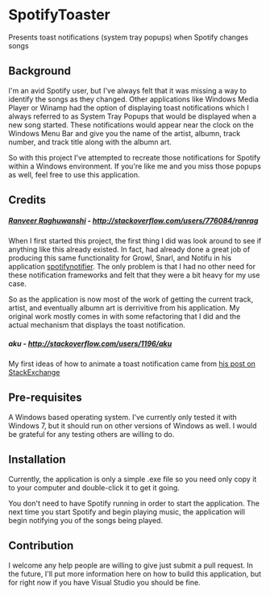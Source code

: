 SpotifyToaster
==============

Presents toast notifications (system tray popups) when Spotify changes songs

## Background
I'm an avid Spotify user, but I've always felt that it was missing a way to identify the songs as they changed. Other applications like Windows Media Player or Winamp had the option of displaying toast notifications which I always referred to as System Tray Popups that would be displayed when a new song started. These notifications would appear near the clock on the Windows Menu Bar and give you the name of the artist, albumn, track number, and track title along with the albumn art.

So with this project I've attempted to recreate those notifications for Spotify within a Windows environment. If you're like me and you miss those popups as well, feel free to use this application.

## Credits
##### [Ranveer Raghuwanshi](https://github.com/ranveer5289) - http://stackoverflow.com/users/776084/ranrag
When I first started this project, the first thing I did was look around to see if anything like this already existed. In fact,  had already done a great job of producing this same functionality for Growl, Snarl, and Notifu in his application [spotifynotifier](https://code.google.com/p/spotifynotifier/). The only problem is that I had no other need for these notification frameworks and felt that they were a bit heavy for my use case.

So as the application is now most of the work of getting the current track, artist, and eventually albumn art is derrivitive from his application. My original work mostly comes in with some refactoring that I did and the actual mechanism that displays the toast notification.

##### aku - http://stackoverflow.com/users/1196/aku
My first ideas of how to animate a toast notification came from [his post on StackExchange](http://stackoverflow.com/questions/461184/toast-style-popup-for-my-application)

## Pre-requisites
A Windows based operating system. I've currently only tested it with Windows 7, but it should run on other versions of Windows as well. I would be grateful for any testing others are willing to do.

## Installation
Currently, the application is only a simple .exe file so you need only copy it to your computer and double-click it to get it going.

You don't need to have Spotify running in order to start the application. The next time you start Spotify and begin playing music, the application will begin notifying you of the songs being played.

## Contribution
I welcome any help people are willing to give just submit a pull request. In the future, I'll put more information here on how to build this application, but for right now if you have Visual Studio you should be fine.
